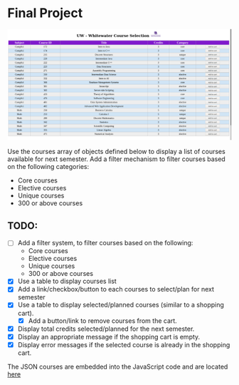 # Final Project

![Sample image Homepage](https://github.com/carrliitos/Javascript-DHTML/blob/master/FinalProject/images/SampleWebpage.png)

Use the courses array of objects defined below to display a list of courses available for next semester.
Add a filter mechanism to filter courses based on the following categories:
- Core courses
- Elective courses
- Unique courses
- 300 or above courses

## TODO:
- [ ] Add a filter system, to filter courses based on the following:
	- Core courses
	- Elective courses
	- Unique courses
	- 300 or above courses
- [x] Use a table to display courses list
- [x] Add a link/checkbox/button to each courses to select/plan for next semester
- [x] Use a table to display selected/planned courses (similar to a shopping cart).
	- [x] Add a button/link to remove courses from the cart.
- [x] Display total credits selected/planned for the next semester.
- [x] Display an appropriate message if the shopping cart is empty.
- [x] Display error messages if the selected course is already in the shopping cart.

The JSON courses are embedded into the JavaScript code and are located [here](https://github.com/carrliitos/Javascript-DHTML/blob/master/FinalProject/index.js#L1)